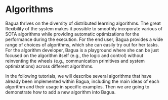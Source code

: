 # Algorithms


Bagua thrives on the diversity of distributed learning algorithms. The great flexibility of the system makes it possible to smoothly incoporate various of SOTA algorithms while providing automatic optimizations for the performance during the execution. For the end user, Bagua provides a wide range of choices of algorithms, which she can easily try out for her tasks. For the algorithm developer, Bagua is a playground where she can be just focused on the algorithm itself (e.g., the logic and control) without reinventing the wheels (e.g., communication primitives and system optimizations) across different algorithms.

In the following tutorials, we will describe several algorithms that have already been implemented within Bagua, including the main ideas of each algorithm and their usage in specific examples. Then we are going to demonstrate how to add a new algorithm into Bagua.
